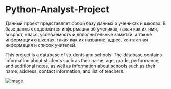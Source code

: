 # Python-Analyst-Project
Данный проект представляет собой базу данных о учениках и школах. В базе данных содержится информация об учениках, такая как их имя, возраст, класс, успеваемость и дополнительные заметки, а также информация о школах, такая как их название, адрес, контактная информация и список учителей.

This project is a database of students and schools. The database contains information about students such as their name, age, grade, performance, and additional notes, as well as information about schools such as their name, address, contact information, and list of teachers.

![image](https://user-images.githubusercontent.com/108483554/226382038-8b6d027f-0520-4b67-b1ac-955f92f7cc92.png)



